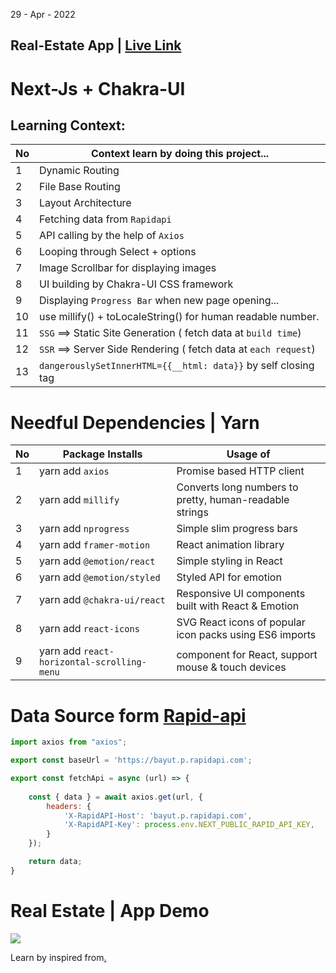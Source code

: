 29 - Apr - 2022

## Real-Estate App | [Live Link](https://real-estate-uae-app.vercel.app)

# Next-Js + Chakra-UI

## Learning Context:
|No| Context learn by doing this project...                         | 
|--|----------------------------------------------------------------|
| 1| Dynamic Routing                                                | 
| 2| File Base Routing                                              | 
| 3| Layout Architecture                                            | 
| 4| Fetching data from `Rapidapi`                                  | 
| 5| API calling by the help of `Axios`                             | 
| 6| Looping through Select + options                               | 
| 7| Image Scrollbar for displaying images                          | 
| 8| UI building by Chakra-UI CSS framework                         | 
| 9| Displaying `Progress Bar` when new page opening...             | 
|10| use millify() + toLocaleString() for human readable number.    |
|11| `SSG` ==> Static Site Generation ( fetch data at `build time`) | 
|12| `SSR` ==> Server Side Rendering ( fetch data at `each request`)| 
|13| `dangerouslySetInnerHTML={{__html: data}}` by self closing tag | 


# Needful Dependencies | Yarn
|No| Package Installs           | Usage of                                                |
|--|----------------------------|---------------------------------------------------------|
| 1| yarn add `axios`           | Promise based HTTP client | api request                 |
| 2| yarn add `millify`         | Converts long numbers to pretty, human-readable strings |
| 3| yarn add `nprogress`       | Simple slim progress bars                               |
| 4| yarn add `framer-motion`   | React animation library                                 |
| 5| yarn add `@emotion/react`  | Simple styling in React                                 |
| 6| yarn add `@emotion/styled` | Styled API for emotion                                  |
| 7| yarn add `@chakra-ui/react`| Responsive UI components built with React & Emotion     |
| 8| yarn add `react-icons`     | SVG React icons of popular icon packs using ES6 imports |
| 9| yarn add `react-horizontal-scrolling-menu` | component for React, support mouse & touch devices |


# Data Source form [Rapid-api](https://rapidapi.com/apidojo/api/bayut)


```jsx
import axios from "axios";

export const baseUrl = 'https://bayut.p.rapidapi.com';

export const fetchApi = async (url) => {
   
    const { data } = await axios.get(url, {
        headers: {
            'X-RapidAPI-Host': 'bayut.p.rapidapi.com',
            'X-RapidAPI-Key': process.env.NEXT_PUBLIC_RAPID_API_KEY,
        }
    });

    return data;
}
```

# Real Estate | App Demo

<img src='https://i.ibb.co/bb6RjHF/Next-Real-Estate.jpg' />

Learn by inspired from[.](https://youtu.be/y47gYvXchXM)

